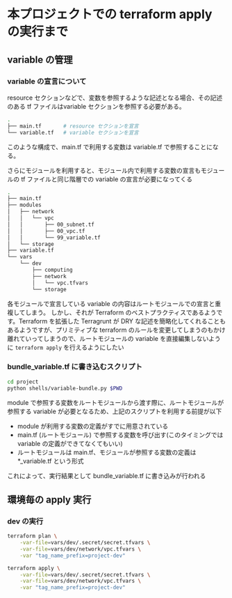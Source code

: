 # 本プロジェクトでの terraform apply の実行まで

## variable の管理

### variable の宣言について

resource セクションなどで、変数を参照するような記述となる場合、その記述のある tf ファイルはvariable セクションを参照する必要がある。

```bash
.
├── main.tf       # resource セクションを宣言
└── variable.tf   # variable セクションを宣言
```

このような構成で、main.tf で利用する変数は variable.tf で参照することになる。

さらにモジュールを利用すると、モジュール内で利用する変数の宣言もモジュールの tf ファイルと同じ階層での variable の宣言が必要になってくる

```bash
.
├── main.tf
├── modules
│   ├── network
│   │   └── vpc
│   │       ├── 00_subnet.tf
│   │       ├── 00_vpc.tf
│   │       └── 99_variable.tf
│   └── storage
├── variable.tf
└── vars
    └── dev
        ├── computing
        ├── network
        │   └── vpc.tfvars
        └── storage
```

各モジュールで宣言している variable の内容はルートモジュールでの宣言と重複してしまう。
しかし、それが Terraform のベストプラクティスであるようです。Terraform を拡張した Terragrunt が DRY な記述を簡略化してくれることもあるようですが、プリミティブな terraform のルールを変更してしまうのもかけ離れていってしまうので、ルートモジュールの variable を直接編集しないように `terraform apply` を行えるようにしたい

### bundle_variable.tf に書き込むスクリプト

```bash
cd project
python shells/variable-bundle.py $PWD
```

module で参照する変数をルートモジュールから渡す際に、ルートモジュールが参照する variable が必要となるため、上記のスクリプトを利用する前提が以下

- module が利用する変数の定義がすでに用意されている
- main.tf (ルートモジュール) で参照する変数を呼び出す(このタイミングでは variable の定義ができてなくてもいい)
- ルートモジュールは main.tf、モジュールが参照する変数の定義は *_variable.tf という形式

これによって、実行結果として bundle_variable.tf に書き込みが行われる


## 環境毎の apply 実行

### dev の実行

```bash
terraform plan \
    -var-file=vars/dev/.secret/secret.tfvars \
    -var-file=vars/dev/network/vpc.tfvars \
    -var "tag_name_prefix=project-dev"
```


```bash
terraform apply \
    -var-file=vars/dev/.secret/secret.tfvars \
    -var-file=vars/dev/network/vpc.tfvars \
    -var "tag_name_prefix=project-dev"
```
